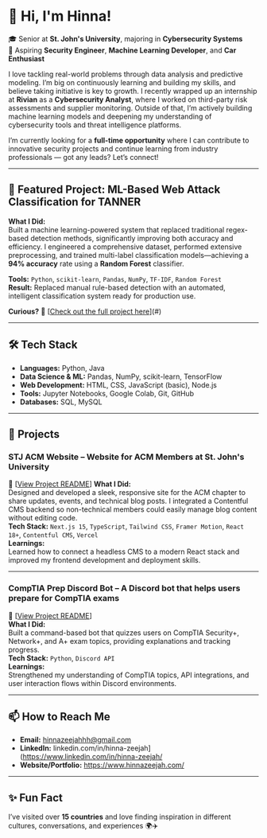 # 👋 Hi, I'm Hinna!

🎓 Senior at **St. John's University**, majoring in **Cybersecurity Systems**  
🔭 Aspiring **Security Engineer**, **Machine Learning Developer**, and **Car Enthusiast**

I love tackling real-world problems through data analysis and predictive modeling. I’m big on continuously learning and building my skills, and believe taking initiative is key to growth. I recently wrapped up an internship at **Rivian** as a **Cybersecurity Analyst**, where I worked on third-party risk assessments and supplier monitoring. Outside of that, I’m actively building machine learning models and deepening my understanding of cybersecurity tools and threat intelligence platforms.

I’m currently looking for a **full-time opportunity** where I can contribute to innovative security projects and continue learning from industry professionals — got any leads? Let’s connect!

---

## 🎯 Featured Project: ML-Based Web Attack Classification for TANNER  

**What I Did:**  
Built a machine learning-powered system that replaced traditional regex-based detection methods, significantly improving both accuracy and efficiency. I engineered a comprehensive dataset, performed extensive preprocessing, and trained multi-label classification models—achieving a **94% accuracy** rate using a **Random Forest** classifier.

**Tools:** `Python`, `scikit-learn`, `Pandas`, `NumPy`, `TF-IDF`, `Random Forest`  
**Result:** Replaced manual rule-based detection with an automated, intelligent classification system ready for production use.

**Curious?** 📂 [[Check out the full project here](https://github.com/hinnazeejah/tanner/tree/main/ml_dataset)](#)

---

## 🛠 Tech Stack

- **Languages:** Python, Java  
- **Data Science & ML:** Pandas, NumPy, scikit-learn, TensorFlow  
- **Web Development:** HTML, CSS, JavaScript (basic), Node.js  
- **Tools:** Jupyter Notebooks, Google Colab, Git, GitHub  
- **Databases:** SQL, MySQL  

---

## 🚀 Projects

### STJ ACM Website – Website for ACM Members at St. John's University  
🔗 [[View Project README](https://github.com/SJUACM/Website-V2)]
**What I Did:**  
Designed and developed a sleek, responsive site for the ACM chapter to share updates, events, and technical blog posts. I integrated a Contentful CMS backend so non-technical members could easily manage blog content without editing code.  
**Tech Stack:** `Next.js 15`, `TypeScript`, `Tailwind CSS`, `Framer Motion`, `React 18+`, `Contentful CMS`, `Vercel`  
**Learnings:**  
Learned how to connect a headless CMS to a modern React stack and improved my frontend development and deployment skills.

---

### CompTIA Prep Discord Bot – A Discord bot that helps users prepare for CompTIA exams  
🔗 [[View Project README](https://github.com/hinnazeejah/CompTIAPrepBot)]  
**What I Did:**  
Built a command-based bot that quizzes users on CompTIA Security+, Network+, and A+ exam topics, providing explanations and tracking progress.  
**Tech Stack:** `Python`, `Discord API`  
**Learnings:**  
Strengthened my understanding of CompTIA topics, API integrations, and user interaction flows within Discord environments.

---

## 📫 How to Reach Me

- **Email:** hinnazeejahhh@gmail.com  
- **LinkedIn:** linkedin.com/in/hinna-zeejah](https://www.linkedin.com/in/hinna-zeejah/
- **Website/Portfolio:** https://www.hinnazeejah.com/

---

## ✨ Fun Fact

I’ve visited over **15 countries** and love finding inspiration in different cultures, conversations, and experiences 🌍✈️
